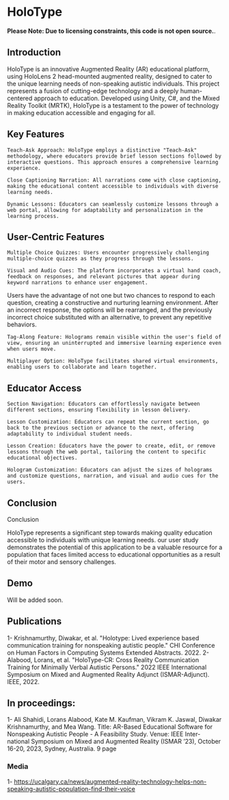 # HoloType
<strong>Please Note: Due to licensing constraints, this code is not open source.</strong>.
## Introduction

HoloType is an innovative Augmented Reality (AR) educational platform, using HoloLens 2 head-mounted augmented reality, designed to cater to the unique learning needs of non-speaking autistic individuals. This project represents a fusion of cutting-edge technology and a deeply human-centered approach to education. Developed using Unity, C#, and the Mixed Reality Toolkit (MRTK), HoloType is a testament to the power of technology in making education accessible and engaging for all.

## Key Features 
    Teach-Ask Approach: HoloType employs a distinctive "Teach-Ask" methodology, where educators provide brief lesson sections followed by interactive questions. This approach ensures a comprehensive learning experience.

    Close Captioning Narration: All narrations come with close captioning, making the educational content accessible to individuals with diverse learning needs.

    Dynamic Lessons: Educators can seamlessly customize lessons through a web portal, allowing for adaptability and personalization in the learning process.
## User-Centric Features

    Multiple Choice Quizzes: Users encounter progressively challenging multiple-choice quizzes as they progress through the lessons.

    Visual and Audio Cues: The platform incorporates a virtual hand coach, feedback on responses, and relevant pictures that appear during keyword narrations to enhance user engagement.

Users have the advantage of not one but two chances to respond to each question, creating a constructive and nurturing learning environment. After an incorrect response, the options will be rearranged, and the previously incorrect choice substituted with an alternative, to prevent any repetitive behaviors.

    Tag-Along Feature: Holograms remain visible within the user's field of view, ensuring an uninterrupted and immersive learning experience even when users move.

    Multiplayer Option: HoloType facilitates shared virtual environments, enabling users to collaborate and learn together.
## Educator Access

    Section Navigation: Educators can effortlessly navigate between different sections, ensuring flexibility in lesson delivery.

    Lesson Customization: Educators can repeat the current section, go back to the previous section or advance to the next, offering adaptability to individual student needs.

    Lesson Creation: Educators have the power to create, edit, or remove lessons through the web portal, tailoring the content to specific educational objectives.

    Hologram Customization: Educators can adjust the sizes of holograms and customize questions, narration, and visual and audio cues for the users.
## Conclusion
Conclusion

HoloType represents a significant step towards making quality education accessible to individuals with unique learning needs. our user study demonstrates the potential of this application to be a valuable resource for a population that faces limited access to educational opportunities as a result of their motor and sensory challenges.

## Demo 
Will be added soon. 
## Publications 
1- Krishnamurthy, Diwakar, et al. "Holotype: Lived experience based communication training for nonspeaking autistic people." CHI Conference on Human Factors in Computing Systems Extended Abstracts. 2022.
2- Alabood, Lorans, et al. "HoloType-CR: Cross Reality Communication Training for Minimally Verbal Autistic Persons." 2022 IEEE International Symposium on Mixed and Augmented Reality Adjunct (ISMAR-Adjunct). IEEE, 2022.

## In proceedings: 
1- Ali Shahidi, Lorans Alabood, Kate M. Kaufman, Vikram K. Jaswal, Diwakar Krishnamurthy, and Mea Wang. Title: AR-Based Educational Software for Nonspeaking Autistic People - A Feasibility Study. Venue: IEEE Inter- national Symposium on Mixed and Augmented Reality (ISMAR ’23), October 16-20, 2023, Sydney, Australia. 9 page
### Media
1- https://ucalgary.ca/news/augmented-reality-technology-helps-non-speaking-autistic-population-find-their-voice
    
